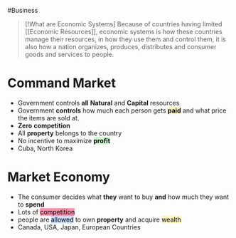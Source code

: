 #Business
> [!What are Economic Systems]
> Because of countries having limited [[Economic Resources]], economic systems  is how these countries manage their resources, in how they use them and control them, it is also how a nation organizes, produces, distributes and consumer goods and services to people.
> 

# Command Market
- Government controls **all** **Natural** and **Capital** resources
- Government **controls** how much  each person gets **<mark style="background: #FFF3A3A6;">paid</mark>** and what price the items are sold at.
- **Zero** **competition**
- All **property** belongs to the country
- No incentive to maximize **<mark style="background: #BBFABBA6;">profit</mark>**
- Cuba, North Korea
# Market Economy

- The consumer decides what **they** want to buy **and** how much they want to **spend**
- Lots of <mark style="background: #FF5582A6;">competition</mark>
- people are <mark style="background: #ADCCFFA6;">allowed</mark> to own **property** and acquire <mark style="background: #FFF3A3A6;">wealth</mark>
- Canada, USA, Japan, European Countries
